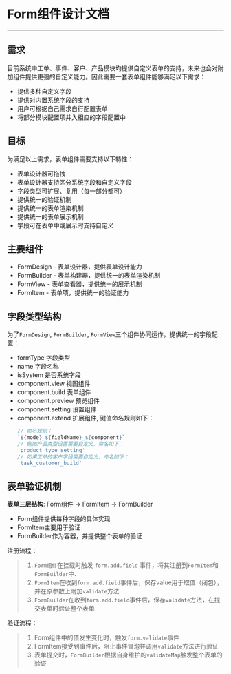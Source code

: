 # Form组件设计文档
---

## 需求
目前系统中工单、事件、客户、产品模块均提供自定义表单的支持，未来也会对附加组件提供更强的自定义能力。因此需要一套表单组件能够满足以下需求：
- 提供多种自定义字段
- 提供对内置系统字段的支持
- 用户可根据自己需求自行配置表单
- 将部分模块配置项并入相应的字段配置中

## 目标
为满足以上需求，表单组件需要支持以下特性：
- 表单设计器可拖拽
- 表单设计器支持区分系统字段和自定义字段
- 字段类型可扩展、复用（每一部分都可）
- 提供统一的验证机制
- 提供统一的表单渲染机制
- 提供统一的表单展示机制
- 字段可在表单中或展示时支持自定义

## 主要组件
- FormDesign - 表单设计器，提供表单设计能力
- FormBuilder - 表单构建器，提供统一的表单渲染机制
- FormView - 表单查看器，提供统一的展示机制
- FormItem - 表单项，提供统一的验证能力

## 字段类型结构
为了`FormDesign`, `FormBuilder`, `FormView`三个组件协同运作，提供统一的字段配置：

- formType            字段类型
- name                字段名称
- isSystem            是否系统字段
- component.view    视图组件
- component.build     表单组件
- component.preview   预览组件
- component.setting   设置组件
- component.extend    扩展组件, 键值命名规则如下：
  ```javascript
  // 命名规则： 
  `${mode}_${fieldName}_${component}`
  // 例如产品类型设置需要自定义，命名如下：
  'product_type_setting'
  // 如果工单的客户字段需要自定义，命名如下：
  'task_customer_build'
  ```

## 表单验证机制

**表单三层结构**: Form组件 -> FormItem -> FormBuilder
- Form组件提供每种字段的具体实现
- FormItem主要用于验证
- FormBuilder作为容器，并提供整个表单的验证 

注册流程：
> 1. `Form组件`在挂载时触发 `form.add.field` 事件，将其注册到`FormItem`和`FormBuilder`中.
> 2. `FormItem`在收到`form.add.field`事件后，保存value用于取值（闭包），并在原参数上附加`validate`方法
> 3. `FormBuilder`在收到`form.add.field`事件后，保存`validate`方法，在提交表单时验证整个表单

验证流程：
> 1. Form组件中的值发生变化时，触发`form.validate`事件
> 2. FormItem接受到事件后，阻止事件冒泡并调用`validate`方法进行验证
> 3. 表单提交时，`FormBuilder`根据自身维护的`validateMap`触发整个表单的验证
 